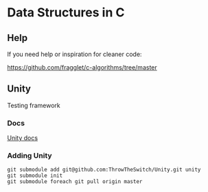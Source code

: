 # Data Structures in C 

## Help 

If you need help or inspiration for cleaner code:

https://github.com/fragglet/c-algorithms/tree/master

## Unity

Testing framework

### Docs

[Unity docs](https://github.com/ThrowTheSwitch/Unity/tree/master/docs)

### Adding Unity

```
git submodule add git@github.com:ThrowTheSwitch/Unity.git unity
git submodule init
git submodule foreach git pull origin master
```
